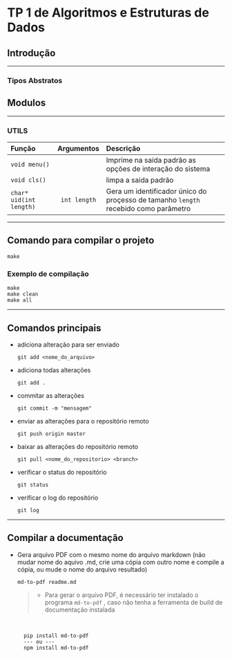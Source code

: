 # TP 1 de Algoritmos e Estruturas de Dados

## Introdução

***

### Tipos Abstratos

## Modulos

***

### UTILS

  | Função | Argumentos | Descrição |
  | :----- | :--------: | :-------- |
  | `void menu()` |  | Imprime na saída padrão as opções de interação do sistema
  | `void cls()` | | limpa a saida padrão |
  | `char* uid(int length)` | `int length` | Gera um identificador único do proçesso de tamanho `length` recebido como parâmetro |
***

## Comando para compilar o projeto

    make

### Exemplo de compilação

    make
    make clean
    make all
***

## Comandos principais

- adiciona alteração para ser enviado

      git add <nome_do_arquivo>

- adiciona todas alterações

      git add .

- commitar as alterações

      git commit -m "mensagem"

- enviar as alterações para o repositório remoto

      git push origin master

- baixar as alterações do repositório remoto

      git pull <nome_do_repositorio> <branch>

- verificar o status do repositório

      git status

- verificar o log do repositório

      git log

---

## Compilar a documentação

- Gera arquivo PDF com o mesmo nome do arquivo markdown (não mudar nome do aquivo .md, crie uma cópia com outro nome e compile a cópia, ou mude o nome do arquivo resultado)

      md-to-pdf readme.md

    >
    > - Para gerar o arquivo PDF, é necessário ter instalado o programa `md-to-pdf` , caso não tenha a ferramenta de build de documentação instalada
    >
    <br>

        pip install md-to-pdf
        --- ou ---
        npm install md-to-pdf
